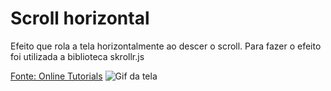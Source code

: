 # Scroll horizontal

Efeito que rola a tela horizontalmente ao descer o scroll.
Para fazer o efeito foi utilizada a biblioteca skrollr.js


[Fonte: Online Tutorials](https://www.youtube.com/watch?v=SuLSr3Dq9tk)
![Gif da tela]()